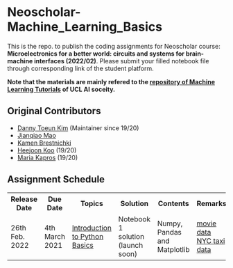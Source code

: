 # Neoscholar-Machine_Learning_Basics

This is the repo. to publish the coding assignments for Neoscholar course: **Microelectronics for a better world: circuits and systems for brain-machine interfaces (2022/02)**. Please submit your filled notebook file through corresponding link of the student platform.

**Note that the materials are mainly refered to the [repository of Machine Learning Tutorials](https://github.com/UCLAIS/Machine-Learning-Tutorials) of UCL AI soceity.**

## Original Contributors

- [Danny Toeun Kim](https://github.com/kimdanny) (Maintainer since 19/20)
- [Jianqiao Mao](https://github.com/JianqiaoMao)
- [Kamen Brestnichki](https://github.com/KamenB)
- [Heejoon Koo](https://github.com/hee9joon) (19/20)
- [Maria Kapros](https://github.com/karyam) (19/20)

## Assignment Schedule

<table>
  <tr>
    <th>Release Date</th>
    <th>Due Date</th>
    <th>Topics</th>
    <th>Solution</th>
    <th>Contents</th>
    <th>Remarks</th>  
  </tr>
  
  <tr>
    <td>26th Feb. 2022</td>
    <td>4th March 2021</td>
    <td><a href="https://github.com/JianqiaoMao/Neoscholar-Machine_Learning_Basics/tree/main/Assignment%201">Introduction to Python Basics</a> <br></td>
    <td>Notebook 1 solution (launch soon)</td>
    <td>Numpy, Pandas and Matplotlib</td>
    <td> 
        <a href="https://www.kaggle.com/PromptCloudHQ/imdb-data">movie data</a> <br>
        <a href="https://www.kaggle.com/c/nyc-taxi-trip-duration/data">NYC taxi data</a> 
    </td>
  </tr>
  
    
</table>
